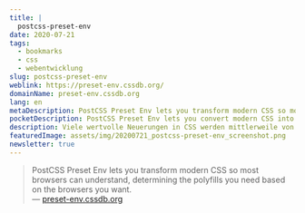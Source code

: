 ```yaml
---
title: |
  postcss-preset-env
date: 2020-07-21
tags:
  - bookmarks
  - css
  - webentwicklung
slug: postcss-preset-env
weblink: https://preset-env.cssdb.org/
domainName: preset-env.cssdb.org
lang: en
metaDescription: PostCSS Preset Env lets you transform modern CSS so most browsers can understand, determining the polyfills you need based on the browsers you want.
pocketDescription: PostCSS Preset Env lets you convert modern CSS into something most browsers can understand, determining the polyfills you need based on your targeted browsers or runtime environments, using cssdb.
description: Viele wertvolle Neuerungen in CSS werden mittlerweile von den Browsern unterstützt. postcss-preset-env ist ein spannendes Tool um noch weitere, künftige Möglichkeiten bereits heute zu nutzen.
featuredImage: assets/img/20200721_postcss-preset-env_screenshot.png
newsletter: true
---
```

<blockquote lang="en">PostCSS Preset Env lets you transform modern CSS so most browsers can understand, determining the polyfills you need based on the browsers you want.
<footer>— <a href="https://preset-env.cssdb.org/">preset-env.cssdb.org</a></footer></blockquote>

